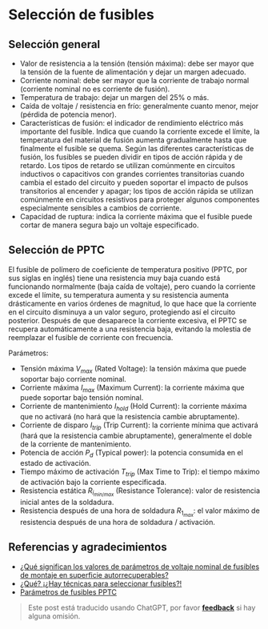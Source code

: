 # Selección de fusibles

## Selección general

- Valor de resistencia a la tensión (tensión máxima): debe ser mayor que la tensión de la fuente de alimentación y dejar un margen adecuado.
- Corriente nominal: debe ser mayor que la corriente de trabajo normal (corriente nominal no es corriente de fusión).
- Temperatura de trabajo: dejar un margen del 25% o más.
- Caída de voltaje / resistencia en frío: generalmente cuanto menor, mejor (pérdida de potencia menor).
- Características de fusión: el indicador de rendimiento eléctrico más importante del fusible. Indica que cuando la corriente excede el límite, la temperatura del material de fusión aumenta gradualmente hasta que finalmente el fusible se quema. Según las diferentes características de fusión, los fusibles se pueden dividir en tipos de acción rápida y de retardo. Los tipos de retardo se utilizan comúnmente en circuitos inductivos o capacitivos con grandes corrientes transitorias cuando cambia el estado del circuito y pueden soportar el impacto de pulsos transitorios al encender y apagar; los tipos de acción rápida se utilizan comúnmente en circuitos resistivos para proteger algunos componentes especialmente sensibles a cambios de corriente.
- Capacidad de ruptura: indica la corriente máxima que el fusible puede cortar de manera segura bajo un voltaje especificado.

## Selección de PPTC

El fusible de polímero de coeficiente de temperatura positivo (PPTC, por sus siglas en inglés) tiene una resistencia muy baja cuando está funcionando normalmente (baja caída de voltaje), pero cuando la corriente excede el límite, su temperatura aumenta y su resistencia aumenta drásticamente en varios órdenes de magnitud, lo que hace que la corriente en el circuito disminuya a un valor seguro, protegiendo así el circuito posterior. Después de que desaparece la corriente excesiva, el PPTC se recupera automáticamente a una resistencia baja, evitando la molestia de reemplazar el fusible de corriente con frecuencia.

Parámetros:

- Tensión máxima $V_{max}$ (Rated Voltage): la tensión máxima que puede soportar bajo corriente nominal.
- Corriente máxima $I_{max}$ (Maximum Current): la corriente máxima que puede soportar bajo tensión nominal.
- Corriente de mantenimiento $I_{hold}$ (Hold Current): la corriente máxima que no activará (no hará que la resistencia cambie abruptamente).
- Corriente de disparo $I_{trip}$ (Trip Current): la corriente mínima que activará (hará que la resistencia cambie abruptamente), generalmente el doble de la corriente de mantenimiento.
- Potencia de acción $P_d$ (Typical power): la potencia consumida en el estado de activación.
- Tiempo máximo de activación $T_{trip}$ (Max Time to Trip): el tiempo máximo de activación bajo la corriente especificada.
- Resistencia estática $R_{i_{min/max}}$ (Resistance Tolerance): valor de resistencia inicial antes de la soldadura.
- Resistencia después de una hora de soldadura $R_{1_{max}}$: el valor máximo de resistencia después de una hora de soldadura / activación.

## Referencias y agradecimientos

- [¿Qué significan los valores de parámetros de voltaje nominal de fusibles de montaje en superficie autorrecuperables?](http://www.tergy.com/297/933.html)
- [¿Qué? ¡¿Hay técnicas para seleccionar fusibles?!](https://mp.weixin.qq.com/s/uJp8fnafHpVfJFnVWkfAWg)
- [Parámetros de fusibles PPTC](https://semiware.com/pptc/pptc03.html)

> Este post está traducido usando ChatGPT, por favor [**feedback**](https://github.com/linyuxuanlin/Wiki_MkDocs/issues/new) si hay alguna omisión.